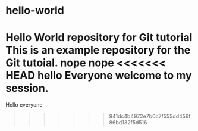 # hello-world
Hello World repository for Git tutorial
This is an example repository for the Git tutoial.
nope nope
<<<<<<< HEAD
hello Everyone welcome to my session.
=======
Hello everyone
>>>>>>> 941dc4b4972e7b0c7f555dd456f86bd132f5d516
